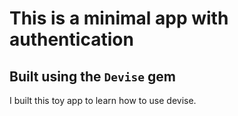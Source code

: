 # This is a minimal app with authentication
## Built using the `Devise` gem

I built this toy app to learn how to use devise.
